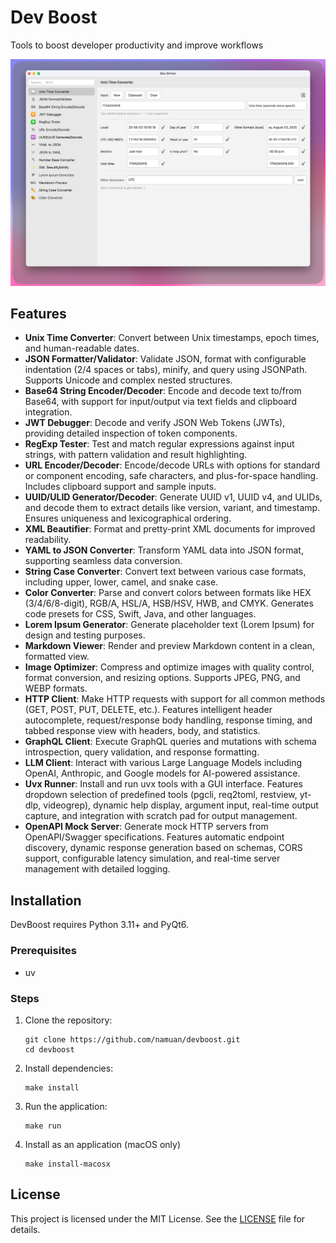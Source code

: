 # Dev Boost

Tools to boost developer productivity and improve workflows

![](assets/dev-boost-screen.png)

## Features

- **Unix Time Converter**: Convert between Unix timestamps, epoch times, and human-readable dates.
- **JSON Formatter/Validator**: Validate JSON, format with configurable indentation (2/4 spaces or tabs), minify, and query using JSONPath. Supports Unicode and complex nested structures.
- **Base64 String Encoder/Decoder**: Encode and decode text to/from Base64, with support for input/output via text fields and clipboard integration.
- **JWT Debugger**: Decode and verify JSON Web Tokens (JWTs), providing detailed inspection of token components.
- **RegExp Tester**: Test and match regular expressions against input strings, with pattern validation and result highlighting.
- **URL Encoder/Decoder**: Encode/decode URLs with options for standard or component encoding, safe characters, and plus-for-space handling. Includes clipboard support and sample inputs.
- **UUID/ULID Generator/Decoder**: Generate UUID v1, UUID v4, and ULIDs, and decode them to extract details like version, variant, and timestamp. Ensures uniqueness and lexicographical ordering.
- **XML Beautifier**: Format and pretty-print XML documents for improved readability.
- **YAML to JSON Converter**: Transform YAML data into JSON format, supporting seamless data conversion.
- **String Case Converter**: Convert text between various case formats, including upper, lower, camel, and snake case.
- **Color Converter**: Parse and convert colors between formats like HEX (3/4/6/8-digit), RGB/A, HSL/A, HSB/HSV, HWB, and CMYK. Generates code presets for CSS, Swift, Java, and other languages.
- **Lorem Ipsum Generator**: Generate placeholder text (Lorem Ipsum) for design and testing purposes.
- **Markdown Viewer**: Render and preview Markdown content in a clean, formatted view.
- **Image Optimizer**: Compress and optimize images with quality control, format conversion, and resizing options. Supports JPEG, PNG, and WEBP formats.
- **HTTP Client**: Make HTTP requests with support for all common methods (GET, POST, PUT, DELETE, etc.). Features intelligent header autocomplete, request/response body handling, response timing, and tabbed response view with headers, body, and statistics.
- **GraphQL Client**: Execute GraphQL queries and mutations with schema introspection, query validation, and response formatting.
- **LLM Client**: Interact with various Large Language Models including OpenAI, Anthropic, and Google models for AI-powered assistance.
- **Uvx Runner**: Install and run uvx tools with a GUI interface. Features dropdown selection of predefined tools (pgcli, req2toml, restview, yt-dlp, videogrep), dynamic help display, argument input, real-time output capture, and integration with scratch pad for output management.
- **OpenAPI Mock Server**: Generate mock HTTP servers from OpenAPI/Swagger specifications. Features automatic endpoint discovery, dynamic response generation based on schemas, CORS support, configurable latency simulation, and real-time server management with detailed logging.

## Installation

DevBoost requires Python 3.11+ and PyQt6.

### Prerequisites

- uv

### Steps

1. Clone the repository:

   ```
   git clone https://github.com/namuan/devboost.git
   cd devboost
   ```

2. Install dependencies:

   ```
   make install
   ```

3. Run the application:

   ```
   make run
   ```

4. Install as an application (macOS only)
   ```
   make install-macosx
   ```

## License

This project is licensed under the MIT License. See the [LICENSE](LICENSE) file for details.
